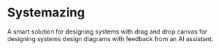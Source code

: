 # Systemazing
A smart solution for designing systems with drag and drop canvas for designing systems design diagrams with feedback from an AI assistant.
